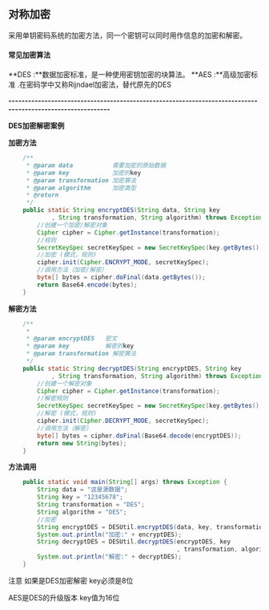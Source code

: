 ## 对称加密

采用单钥密码系统的加密方法，同一个密钥可以同时用作信息的加密和解密。

#### 常见加密算法

**DES :**数据加密标准，是一种使用密钥加密的块算法。
**AES :**高级加密标准 .在密码学中又称Rijndael加密法，替代原先的DES

**-----------------------------------------------------------------------------------------------------------**

**DES加密解密案例**

**加密方法**

~~~java
    /**
     * @param data           需要加密的原始数据
     * @param key            加密的key
     * @param transformation 加密算法
     * @param algorithm      加密类型
     * @return
     */
    public static String encryptDES(String data, String key
            , String transformation, String algorithm) throws Exception {
        //创建一个加密/解密对象
        Cipher cipher = Cipher.getInstance(transformation);
        //规则
        SecretKeySpec secretKeySpec = new SecretKeySpec(key.getBytes(), algorithm);
        //加密 (模式，规则)
        cipher.init(Cipher.ENCRYPT_MODE, secretKeySpec);
        //调用方法（加密/解密）
        byte[] bytes = cipher.doFinal(data.getBytes());
        return Base64.encode(bytes);
    }
~~~

**解密方法**

~~~java
    /**
     * 
     * @param encryptDES   密文
     * @param key          解密的key
     * @param transformation 解密算法
     */
    public static String decryptDES(String encryptDES, String key
            , String transformation, String algorithm) throws Exception {
        //创建一个解密对象
        Cipher cipher = Cipher.getInstance(transformation);
        //解密规则
        SecretKeySpec secretKeySpec = new SecretKeySpec(key.getBytes(), algorithm);
        //解密 (模式，规则)
        cipher.init(Cipher.DECRYPT_MODE, secretKeySpec);
        //调用方法（解密）
        byte[] bytes = cipher.doFinal(Base64.decode(encryptDES));
        return new String(bytes);
    }
~~~

**方法调用**

~~~java
    public static void main(String[] args) throws Exception {
        String data = "这是源数据";
        String key = "12345678";
        String transformation = "DES";
        String algorithm = "DES";
        //加密
        String encryptDES = DESUtil.encryptDES(data, key, transformation, algorithm);
        System.out.println("加密:" + encryptDES);
        String decryptDES = DESUtil.decryptDES(encryptDES, key
                                               , transformation, algorithm);
        System.out.println("解密:" + decryptDES);
    }
~~~

注意 如果是DES加密解密 key必须是8位

AES是DES的升级版本   key值为16位